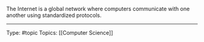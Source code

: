 The Internet is a global network where computers communicate with one another using standardized protocols.
___
Type: #topic 
Topics: [[Computer Science]]

